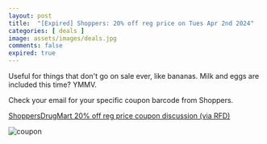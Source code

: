 ```yaml
---
layout: post
title:  "[Expired] Shoppers: 20% off reg price on Tues Apr 2nd 2024"
categories: [ deals ]
image: assets/images/deals.jpg
comments: false
expired: true
---
```


Useful for things that don't go on sale ever, like bananas.  Milk and eggs are included this time? YMMV. 

Check your email for your specific coupon barcode from Shoppers.

[ShoppersDrugMart 20% off reg price coupon discussion (via RFD)](https://forums.redflagdeals.com/shoppers-drug-mart-family-friends-event-tuesday-april-2nd-20-off-2683759/)

![coupon](https://smartcanucks.ca/wp-content/uploads/2024/04/Screenshot-2024-04-01-18.01.46.png)